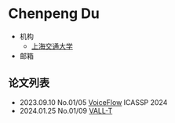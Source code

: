 # Chenpeng Du

- 机构
  - [上海交通大学](../Institutions/SJTU_上海交通大学.md)
- 邮箱

## 论文列表

- 2023.09.10 No.01/05 [VoiceFlow](../Models/_tmp/2023.09.10_VoiceFlow.md) ICASSP 2024
- 2024.01.25 No.01/09 [VALL-T](../Models/Speech_LLM/2024.01.25_VALL-T.md)